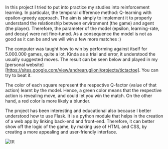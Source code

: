 In this project I tried to put into practice my studies into reinforcement learning. In particular, the temporal difference method: Q-learning with epsilon-greedy approach. The aim is simply to implement it to properly understand the relationship between environment (the game) and agent (the player). Therefore, the parameter of the model (epsilon, learning-rate, and decay) were not fine-tuned. As a consequence the model is not as good as it can be and we will win a few more matches :)

The computer was taught how to win by performing against itself for 5.000.000 games, quite a lot. Kinda as a trial and error, it understood the usually suggested moves. The result can be seen below and played in my [personal website][https://sites.google.com/view/andrearuglioni/projects/tictactoe]. You can try to beat it.

The color of each square represent the respective Q-factor (value of that action) learnt by the model. Hence, a green color means that the respective action is revealing move, and could let you win the match. On the other hand, a red color is more likely a blunder.

The project has been interesting and educational also because I better understood how to use Flask. It is a python module that helps in the creation of a web app by linking back-end and front-end. Therefore, it can better show off the logic of the game, by making use of HTML and CSS, by creating a more appealing and user-friendly interface.

![ttt](https://github.com/Ruglio/TicTacToe/assets/67823727/6e9a2348-d0ed-451c-bb45-8dab2e9fd449)
